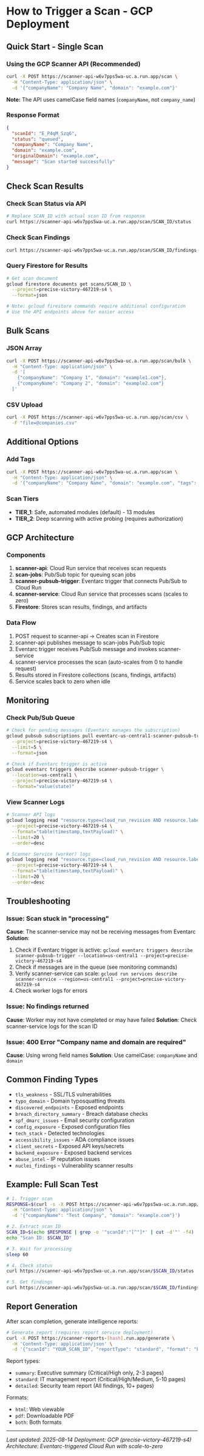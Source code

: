 # How to Trigger a Scan - GCP Deployment

## Quick Start - Single Scan

### Using the GCP Scanner API (Recommended)
```bash
curl -X POST https://scanner-api-w6v7pps5wa-uc.a.run.app/scan \
  -H "Content-Type: application/json" \
  -d '{"companyName": "Company Name", "domain": "example.com"}'
```

**Note:** The API uses camelCase field names (`companyName`, not `company_name`)

### Response Format
```json
{
  "scanId": "E_P4qM_Szq6",
  "status": "queued",
  "companyName": "Company Name", 
  "domain": "example.com",
  "originalDomain": "example.com",
  "message": "Scan started successfully"
}
```

## Check Scan Results

### Check Scan Status via API
```bash
# Replace SCAN_ID with actual scan ID from response
curl https://scanner-api-w6v7pps5wa-uc.a.run.app/scan/SCAN_ID/status
```

### Check Scan Findings
```bash
curl https://scanner-api-w6v7pps5wa-uc.a.run.app/scan/SCAN_ID/findings
```

### Query Firestore for Results
```bash
# Get scan document
gcloud firestore documents get scans/SCAN_ID \
  --project=precise-victory-467219-s4 \
  --format=json

# Note: gcloud firestore commands require additional configuration
# Use the API endpoints above for easier access
```

## Bulk Scans

### JSON Array
```bash
curl -X POST https://scanner-api-w6v7pps5wa-uc.a.run.app/scan/bulk \
  -H "Content-Type: application/json" \
  -d '[
    {"companyName": "Company 1", "domain": "example1.com"},
    {"companyName": "Company 2", "domain": "example2.com"}
  ]'
```

### CSV Upload
```bash
curl -X POST https://scanner-api-w6v7pps5wa-uc.a.run.app/scan/csv \
  -F "file=@companies.csv"
```

## Additional Options

### Add Tags
```bash
curl -X POST https://scanner-api-w6v7pps5wa-uc.a.run.app/scan \
  -H "Content-Type: application/json" \
  -d '{"companyName": "Company Name", "domain": "example.com", "tags": ["priority", "customer"]}'
```

### Scan Tiers
- **TIER_1**: Safe, automated modules (default) - 13 modules
- **TIER_2**: Deep scanning with active probing (requires authorization)

## GCP Architecture

### Components
1. **scanner-api**: Cloud Run service that receives scan requests
2. **scan-jobs**: Pub/Sub topic for queuing scan jobs
3. **scanner-pubsub-trigger**: Eventarc trigger that connects Pub/Sub to Cloud Run
4. **scanner-service**: Cloud Run service that processes scans (scales to zero)
5. **Firestore**: Stores scan results, findings, and artifacts

### Data Flow
1. POST request to scanner-api → Creates scan in Firestore
2. scanner-api publishes message to scan-jobs Pub/Sub topic
3. Eventarc trigger receives Pub/Sub message and invokes scanner-service
4. scanner-service processes the scan (auto-scales from 0 to handle request)
5. Results stored in Firestore collections (scans, findings, artifacts)
6. Service scales back to zero when idle

## Monitoring

### Check Pub/Sub Queue
```bash
# Check for pending messages (Eventarc manages the subscription)
gcloud pubsub subscriptions pull eventarc-us-central1-scanner-pubsub-trigger-sub-798 \
  --project=precise-victory-467219-s4 \
  --limit=5 \
  --format=json

# Check if Eventarc trigger is active
gcloud eventarc triggers describe scanner-pubsub-trigger \
  --location=us-central1 \
  --project=precise-victory-467219-s4 \
  --format="value(state)"
```

### View Scanner Logs
```bash
# Scanner API logs
gcloud logging read "resource.type=cloud_run_revision AND resource.labels.service_name=scanner-api" \
  --project=precise-victory-467219-s4 \
  --format="table(timestamp,textPayload)" \
  --limit=20 \
  --order=desc

# Scanner Service (worker) logs
gcloud logging read "resource.type=cloud_run_revision AND resource.labels.service_name=scanner-service" \
  --project=precise-victory-467219-s4 \
  --format="table(timestamp,textPayload)" \
  --limit=20 \
  --order=desc
```

## Troubleshooting

### Issue: Scan stuck in "processing"
**Cause**: The scanner-service may not be receiving messages from Eventarc
**Solution**: 
1. Check if Eventarc trigger is active: `gcloud eventarc triggers describe scanner-pubsub-trigger --location=us-central1 --project=precise-victory-467219-s4`
2. Check if messages are in the queue (see monitoring commands)
3. Verify scanner-service can scale: `gcloud run services describe scanner-service --region=us-central1 --project=precise-victory-467219-s4`
4. Check worker logs for errors

### Issue: No findings returned
**Cause**: Worker may not have completed or may have failed
**Solution**: Check scanner-service logs for the scan ID

### Issue: 400 Error "Company name and domain are required"
**Cause**: Using wrong field names
**Solution**: Use camelCase: `companyName` and `domain`

## Common Finding Types
- `tls_weakness` - SSL/TLS vulnerabilities
- `typo_domain` - Domain typosquatting threats
- `discovered_endpoints` - Exposed endpoints
- `breach_directory_summary` - Breach database checks
- `spf_dmarc_issues` - Email security configuration
- `config_exposure` - Exposed configuration files
- `tech_stack` - Detected technologies
- `accessibility_issues` - ADA compliance issues
- `client_secrets` - Exposed API keys/secrets
- `backend_exposure` - Exposed backend services
- `abuse_intel` - IP reputation issues
- `nuclei_findings` - Vulnerability scanner results

## Example: Full Scan Test

```bash
# 1. Trigger scan
RESPONSE=$(curl -s -X POST https://scanner-api-w6v7pps5wa-uc.a.run.app/scan \
  -H "Content-Type: application/json" \
  -d '{"companyName": "Test Company", "domain": "example.com"}')

# 2. Extract scan ID
SCAN_ID=$(echo $RESPONSE | grep -o '"scanId":"[^"]*' | cut -d'"' -f4)
echo "Scan ID: $SCAN_ID"

# 3. Wait for processing
sleep 60

# 4. Check status
curl https://scanner-api-w6v7pps5wa-uc.a.run.app/scan/$SCAN_ID/status

# 5. Get findings
curl https://scanner-api-w6v7pps5wa-uc.a.run.app/scan/$SCAN_ID/findings
```

## Report Generation

After scan completion, generate intelligence reports:

```bash
# Generate report (requires report service deployment)
curl -X POST https://scanner-reports-[hash].run.app/generate \
  -H 'Content-Type: application/json' \
  -d '{"scanId": "YOUR_SCAN_ID", "reportType": "standard", "format": "both"}'
```

Report types:
- `summary`: Executive summary (Critical/High only, 2-3 pages)
- `standard`: IT management report (Critical/High/Medium, 5-10 pages)
- `detailed`: Security team report (All findings, 10+ pages)

Formats:
- `html`: Web viewable
- `pdf`: Downloadable PDF
- `both`: Both formats

---

*Last updated: 2025-08-14*
*Deployment: GCP (precise-victory-467219-s4)*
*Architecture: Eventarc-triggered Cloud Run with scale-to-zero*